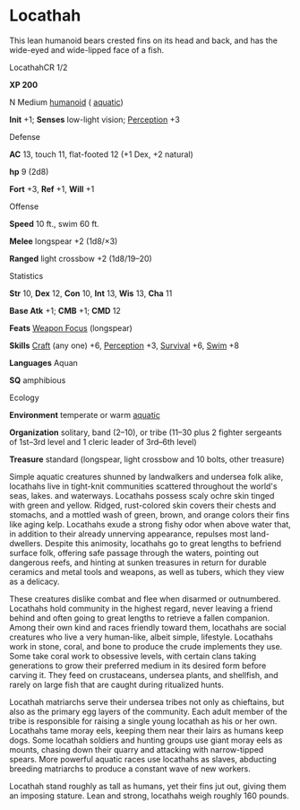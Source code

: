# Locathah

This lean humanoid bears crested fins on its head and back, and has the wide-eyed and wide-lipped face of a fish.

LocathahCR 1/2

**XP 200**

N Medium [humanoid](monsters/creatureTypes#_humanoid) ( [aquatic](monsters/creatureTypes#_aquatic-subtype))

**Init** +1; **Senses** low-light vision; [Perception](additionalMonsters/../skills/perception#_perception) +3

Defense

**AC** 13, touch 11, flat-footed 12 (+1 Dex, +2 natural)

**hp** 9 (2d8)

**Fort** +3, **Ref** +1, **Will** +1

Offense

**Speed** 10 ft., swim 60 ft.

**Melee** longspear +2 (1d8/×3)

**Ranged** light crossbow +2 (1d8/19–20)

Statistics

**Str** 10, **Dex** 12, **Con** 10, **Int** 13, **Wis** 13, **Cha** 11

**Base Atk** +1; **CMB** +1; **CMD** 12

**Feats** [Weapon Focus](additionalMonsters/../feats#_weapon-focus) (longspear)

**Skills** [Craft](additionalMonsters/../skills/craft#_craft) (any one) +6, [Perception](additionalMonsters/../skills/perception#_perception) +3, [Survival](additionalMonsters/../skills/survival#_survival) +6, [Swim](additionalMonsters/../skills/swim#_swim) +8

**Languages** Aquan

**SQ** amphibious

Ecology

**Environment** temperate or warm [aquatic](monsters/creatureTypes#_aquatic-subtype)

**Organization** solitary, band (2–10), or tribe (11–30 plus 2 fighter sergeants of 1st–3rd level and 1 cleric leader of 3rd–6th level)

**Treasure** standard (longspear, light crossbow and 10 bolts, other treasure)

Simple aquatic creatures shunned by landwalkers and undersea folk alike, locathahs live in tight-knit communities scattered throughout the world's seas, lakes. and waterways. Locathahs possess scaly ochre skin tinged with green and yellow. Ridged, rust-colored skin covers their chests and stomachs, and a mottled wash of green, brown, and orange colors their fins like aging kelp. Locathahs exude a strong fishy odor when above water that, in addition to their already unnerving appearance, repulses most land-dwellers. Despite this animosity, locathahs go to great lengths to befriend surface folk, offering safe passage through the waters, pointing out dangerous reefs, and hinting at sunken treasures in return for durable ceramics and metal tools and weapons, as well as tubers, which they view as a delicacy.

These creatures dislike combat and flee when disarmed or outnumbered. Locathahs hold community in the highest regard, never leaving a friend behind and often going to great lengths to retrieve a fallen companion. Among their own kind and races friendly toward them, locathahs are social creatures who live a very human-like, albeit simple, lifestyle. Locathahs work in stone, coral, and bone to produce the crude implements they use. Some take coral work to obsessive levels, with certain clans taking generations to grow their preferred medium in its desired form before carving it. They feed on crustaceans, undersea plants, and shellfish, and rarely on large fish that are caught during ritualized hunts.

Locathah matriarchs serve their undersea tribes not only as chieftains, but also as the primary egg layers of the community. Each adult member of the tribe is responsible for raising a single young locathah as his or her own. Locathahs tame moray eels, keeping them near their lairs as humans keep dogs. Some locathah soldiers and hunting groups use giant moray eels as mounts, chasing down their quarry and attacking with narrow-tipped spears. More powerful aquatic races use locathahs as slaves, abducting breeding matriarchs to produce a constant wave of new workers.

Locathah stand roughly as tall as humans, yet their fins jut out, giving them an imposing stature. Lean and strong, locathahs weigh roughly 160 pounds.

